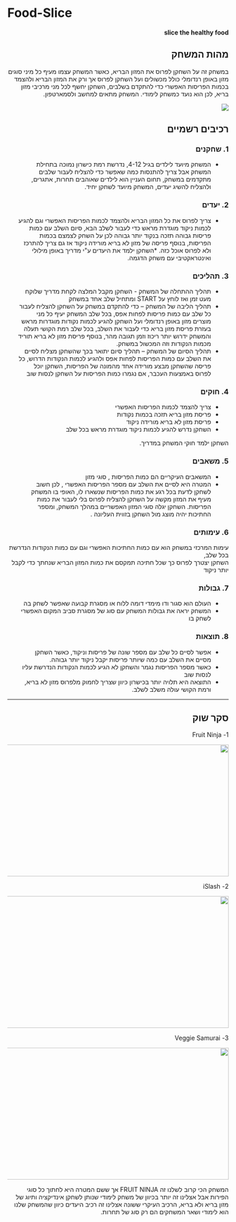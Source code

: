 # Food-Slice


<div dir='rtl' lang='he'>

**slice the healthy food**

## מהות המשחק

במשחק זה על השחקן לפרוס את המזון הבריא, כאשר המשחק עצמו מעיף כל מיני סוגים מזון באופן רנדומלי כולל מכשולים ועל השחקן לפרוס אך ורק את המזון הבריא ולהצמד בכמות הפריסות האפשרי כדי להתקדם בשלבים, 
השחקן יחשף לכל מני מרכיבי מזון בריא, לכן הוא נועד כמשחק לימודי. המשחק מתאים למחשב ולסמארטפון.

<img width =”400” height=”300” src="https://user-images.githubusercontent.com/10331972/227375746-6814212a-e0e0-4054-8205-60d3d9487c4e.jpg" />

## רכיבים רשמיים


### 1. שחקנים

* המשחק מיועד לילדים בגיל 4-12, נדרשת רמת כישרון נמוכה בתחילת המשחק אבל צריך להתנסות כמה שאפשר כדי להצליח לעבור שלבים מתקדמים במשחק, תחום העניין הוא לילדים שאוהבים תחרות, אתגרים,  ולהצליח להשיג יעדים, המשחק מיועד לשחקן יחיד.

### 2. יעדים

* צריך לפרוס את כל המזון הבריא ולהצמד לכמות הפריסות האפשרי וגם להגיע לכמות ניקוד מוגדרת מראש כדי לעבור לשלב הבא, סיום השלב עם כמות פריסות גבוהה תזכה בנקוד יותר גבוהה לכן על השחק לצמצם בכמות הפריסות, בנוסף פריסה של מזון לא בריא מורידה ניקוד אז גם צריך להתרכז ולא לפרוס אוכל כזה.
*השחקן ילמד את היעדים ע"י מדריך באופן מילולי ואינטראקטיבי עם משחק הדגמה.


### 3. תהליכים

* תהליך ההתחלה של המשחק - השחקן מקבל המלצה לקחת מדריך שלוקח מעט זמן ואז לוחץ על START ומתחיל שלב אחד במשחק
*	תהליך הליבה של המשחק – כדי להתקדם במשחק על השחקן להצליח לעבור כל שלב עם כמות פריסות לפחות אפס, בכל שלב המשחק יעיף כל מני מוצרים מזון באופן רנדומלי ועל השחקן להגיע לכמות נקודות מוגדרות מראש בעזרת פריסת מזון בריא כדי לעבור את השלב, בכל שלב רמת הקושי תעלה והמשחק ידרוש יותר ריכוז וזמן תגובה מהר, בנוסף פריסת מזון לא בריא תוריד מכמות הנקודות וזה המכשול במשחק.
*	תהליך הסיום של המשחק – תהליך סיום יתואר בכך שהשחקן מצליח לסיים את השלב עם כמות   הפריסות לפחות אפס ולהגיע לכמות הנקודות הדרוש, כל פריסה שהשחקן מבצע מורידה אחד מהמונה של הפריסות, השחקן יוכל לפרוס באמצעות העכבר, אם נגמרו כמות הפריסות על השחקן לנסות שוב



### 4. חוקים

* צריך להצמד לכמות הפריסות האפשרי
* פריסת מזון בריא תזכה בכמות נקודות
* פריסת מזון לא בריא מורידה ניקוד
* השחקן נדרש להגיע לכמות ניקוד מוגדרת מראש בכל שלב
  
השחקן ילמד חוקי המשחק במדריך.


### 5. משאבים

*  המשאבים העיקריים הם כמות הפריסות , סוגי מזון 
* המטרה היא לסיים את השלב עם מספר הפריסות האפשרי , לכן חשוב לשחקן לדעת בכל רגע את כמות הפריסות שנשארו לו, האופי בו המשחק מעיף את המזון מקשה על השחקן להצליח לפרוס בלי לעבור את כמות הפריסות. השחקן יגלה סוגי המזון האפשריים במהלך המשחק, ומספר החתיכות יהיה מוצג מול השחקן בזווית העליונה . 

### 6. עימותים


עימות המרכזי במשחק הוא עם כמות החתיכות האפשרי וגם עם כמות הנקודות הנדרשת בכל שלב,  
השחקן יצטרך לפרוס כך שכל חתיכה תמקסם את כמות המזון הבריא שנחתך כדי לקבל יותר ניקוד


### 7. גבולות

*  העולם הוא סגור ודו מימדי דומה ללוח או מסגרת קבועה שאפשר לשחק בה 
* המשחק יראה את גבולות המשחק עם סוג של מסגרת סביב המקום האפשרי לשחק בו



### 8. תוצאות

* אפשר לסיים כל שלב עם מספר שונה של פריסות וניקוד, כאשר השחקן מסיים את השלב עם כמה שיותר פריסות יקבל ניקוד יותר גבוהה. 
* כאשר מספר הפריסות נגמר והשחקן לא הגיע לכמות הנקודות הנדרשת עליו לנסות שוב
* התוצאה היא תלויה יותר בכישרון כיוון שצריך לחמוק מלפרוס מזון לא בריא, ורמת הקושי עולה משלב לשלב. 

---

## סקר שוק




1- Fruit Ninja

<img width="600" height="300" src="https://user-images.githubusercontent.com/10331972/226702517-0b164918-30da-4313-b5db-356ab35c29eb.jpeg"/>
  

2- iSlash

<img width="600" height="300" src="https://user-images.githubusercontent.com/10331972/227374402-cac3f330-3ad2-4fd7-98d4-0136181c8093.jpeg" />




3- Veggie Samurai

<img width="600" height="300" src="https://user-images.githubusercontent.com/10331972/227374468-c2a55918-b1dd-468c-88d0-329465068de7.jpeg" />



המשחק הכי קרוב לשלנו זה FRUIT NINJA אך ששם המטרה היא לחתוך כל סוגי הפירות אבל אצלינו זה יותר בכיוון של משחק לימודי שנותן לשחקן אינדיקציה ותיוג של מזון בריא ולא בריא, הרכיב העיקרי ששונה אצלינו זה רכיב היעדים כיוון שהמשחק שלנו הוא לימודי ושאר המשחקים הם רק סוג של תחרות.
